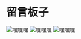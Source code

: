 # 留言板子

 ![嘿嘿嘿](/images/3.jpg)
 ![嘿嘿嘿](/images/2.jpg)
 ![嘿嘿嘿](/images/1.jpg)



<CommentService :darkmode="isDarkMode" />

<script setup lang="ts">
import { onBeforeUnmount, onMounted, ref, computed } from 'vue';

const isDarkMode = ref(false);
let observer;
onMounted(() => {
	const html = document.querySelector('html') as HTMLElement;
	isDarkMode.value = html.classList.contains('dark');
	// watch theme change
	observer = new MutationObserver(() => {
		isDarkMode.value = html.classList.contains('dark');
	});
	observer.observe(html, {
		attributeFilter: ['class'],
		attributes: true,
	});
});
onBeforeUnmount(() => {
	observer.disconnect();
});
console.log(isDarkMode,'???');

// const theme = computed(() => {
// 	return this.$theme.palette.themeColors.primary;
// });
</script>
